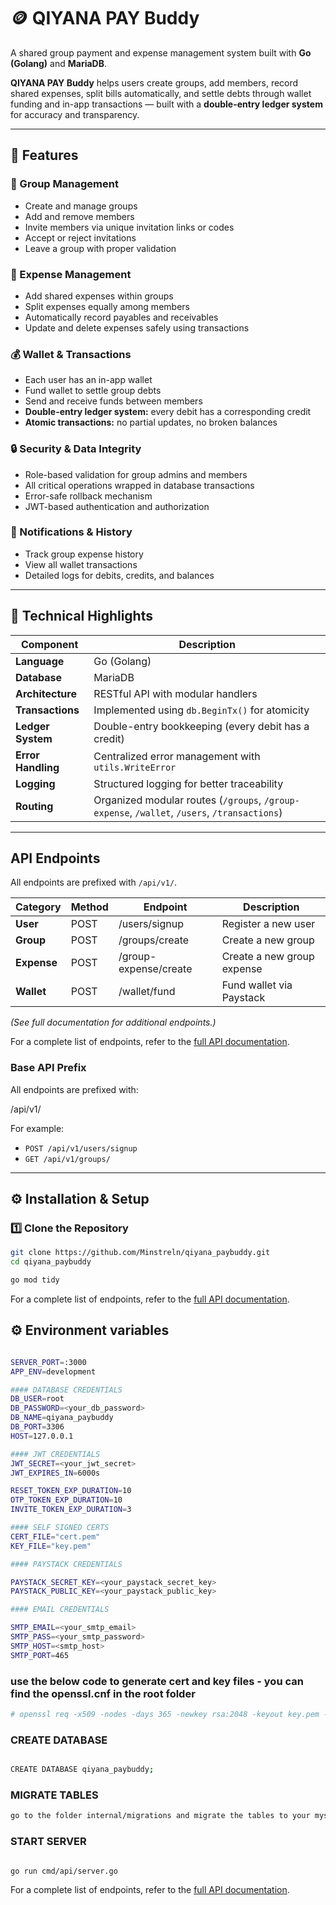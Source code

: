 # 🪙 QIYANA PAY Buddy

A shared group payment and expense management system built with **Go (Golang)** and **MariaDB**.

**QIYANA PAY Buddy** helps users create groups, add members, record shared expenses, split bills automatically, and settle debts through wallet funding and in-app transactions — built with a **double-entry ledger system** for accuracy and transparency.

---

## 🚀 Features

### 👥 Group Management

- Create and manage groups
- Add and remove members
- Invite members via unique invitation links or codes
- Accept or reject invitations
- Leave a group with proper validation

### 💸 Expense Management

- Add shared expenses within groups
- Split expenses equally among members
- Automatically record payables and receivables
- Update and delete expenses safely using transactions

### 💰 Wallet & Transactions

- Each user has an in-app wallet
- Fund wallet to settle group debts
- Send and receive funds between members
- **Double-entry ledger system:** every debit has a corresponding credit
- **Atomic transactions:** no partial updates, no broken balances

### 🔒 Security & Data Integrity

- Role-based validation for group admins and members
- All critical operations wrapped in database transactions
- Error-safe rollback mechanism
- JWT-based authentication and authorization

### 🧾 Notifications & History

- Track group expense history
- View all wallet transactions
- Detailed logs for debits, credits, and balances

---

## 🧠 Technical Highlights

| Component          | Description                                                                                  |
| ------------------ | -------------------------------------------------------------------------------------------- |
| **Language**       | Go (Golang)                                                                                  |
| **Database**       | MariaDB                                                                                      |
| **Architecture**   | RESTful API with modular handlers                                                            |
| **Transactions**   | Implemented using `db.BeginTx()` for atomicity                                               |
| **Ledger System**  | Double-entry bookkeeping (every debit has a credit)                                          |
| **Error Handling** | Centralized error management with `utils.WriteError`                                         |
| **Logging**        | Structured logging for better traceability                                                   |
| **Routing**        | Organized modular routes (`/groups`, `/group-expense`, `/wallet`, `/users`, `/transactions`) |

---

## API Endpoints

All endpoints are prefixed with `/api/v1/`.

| Category    | Method | Endpoint              | Description                |
| ----------- | ------ | --------------------- | -------------------------- |
| **User**    | POST   | /users/signup         | Register a new user        |
| **Group**   | POST   | /groups/create        | Create a new group         |
| **Expense** | POST   | /group-expense/create | Create a new group expense |
| **Wallet**  | POST   | /wallet/fund          | Fund wallet via Paystack   |

_(See full documentation for additional endpoints.)_

For a complete list of endpoints, refer to the [full API documentation](https://www.postman.com/subsum/workspace/qiyana-pay-buddy/collection/27481035-95a3be19-490f-41d7-9306-47523513a7bc?action=share&creator=27481035&active-environment=27481035-6df19659-b8cc-4884-a786-3941fb0771b1).

### **Base API Prefix**

All endpoints are prefixed with:

/api/v1/

For example:

- `POST /api/v1/users/signup`
- `GET /api/v1/groups/`

---

## ⚙️ Installation & Setup

### 1️⃣ Clone the Repository

```bash
git clone https://github.com/Minstreln/qiyana_paybuddy.git
cd qiyana_paybuddy

go mod tidy

```

For a complete list of endpoints, refer to the [full API documentation](https://www.postman.com/subsum/workspace/qiyana-pay-buddy/collection/27481035-95a3be19-490f-41d7-9306-47523513a7bc?action=share&creator=27481035&active-environment=27481035-6df19659-b8cc-4884-a786-3941fb0771b1).

## ⚙️ Environment variables

```bash

SERVER_PORT=:3000
APP_ENV=development

#### DATABASE CREDENTIALS
DB_USER=root
DB_PASSWORD=<your_db_password>
DB_NAME=qiyana_paybuddy
DB_PORT=3306
HOST=127.0.0.1

#### JWT CREDENTIALS
JWT_SECRET=<your_jwt_secret>
JWT_EXPIRES_IN=6000s

RESET_TOKEN_EXP_DURATION=10
OTP_TOKEN_EXP_DURATION=10
INVITE_TOKEN_EXP_DURATION=3

#### SELF SIGNED CERTS
CERT_FILE="cert.pem"
KEY_FILE="key.pem"

#### PAYSTACK CREDENTIALS

PAYSTACK_SECRET_KEY=<your_paystack_secret_key>
PAYSTACK_PUBLIC_KEY=<your_paystack_public_key>

#### EMAIL CREDENTIALS

SMTP_EMAIL=<your_smtp_email>
SMTP_PASS=<your_smtp_password>
SMTP_HOST=<smtp_host>
SMTP_PORT=465

```

### use the below code to generate cert and key files - you can find the openssl.cnf in the root folder

```bash
# openssl req -x509 -nodes -days 365 -newkey rsa:2048 -keyout key.pem -out cert.pem -config openssl.cnf

```

### CREATE DATABASE

```bash

CREATE DATABASE qiyana_paybuddy;

```

### MIGRATE TABLES

```bash
go to the folder internal/migrations and migrate the tables to your mysql database

```

### START SERVER

```bash

go run cmd/api/server.go

```

For a complete list of endpoints, refer to the [full API documentation](https://www.postman.com/subsum/workspace/qiyana-pay-buddy/collection/27481035-95a3be19-490f-41d7-9306-47523513a7bc?action=share&creator=27481035&active-environment=27481035-6df19659-b8cc-4884-a786-3941fb0771b1).

